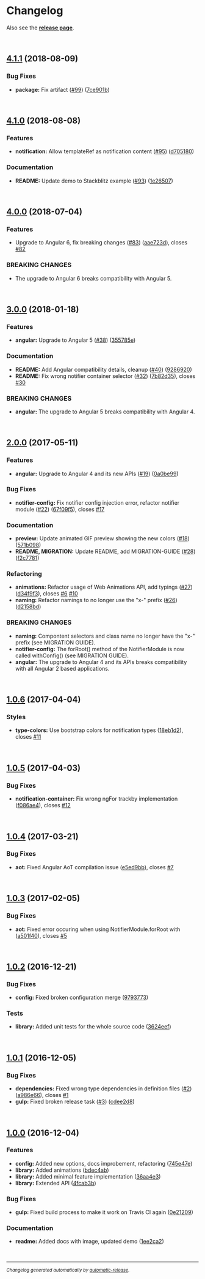# Changelog

Also see the **[release page](https://github.com/dominique-mueller/angular-notifier.git/releases)**.

<br>

## [4.1.1](https://github.com/dominique-mueller/angular-notifier/releases/tag/4.1.1) (2018-08-09)

### Bug Fixes

* **package:** Fix artifact ([#99](https://github.com/dominique-mueller/angular-notifier.git/issues/99)) ([7ce901b](https://github.com/dominique-mueller/angular-notifier/commit/7ce901b))

<br>

## [4.1.0](https://github.com/dominique-mueller/angular-notifier/releases/tag/4.1.0) (2018-08-08)

### Features

* **notification:** Allow templateRef as notification content ([#95](https://github.com/dominique-mueller/angular-notifier.git/issues/95)) ([d705180](https://github.com/dominique-mueller/angular-notifier/commit/d705180))

### Documentation

* **README:** Update demo to Stackblitz example ([#93](https://github.com/dominique-mueller/angular-notifier.git/issues/93)) ([1e26507](https://github.com/dominique-mueller/angular-notifier/commit/1e26507))

<br>

## [4.0.0](https://github.com/dominique-mueller/angular-notifier/releases/tag/4.0.0) (2018-07-04)

### Features

* Upgrade to Angular 6, fix breaking changes ([#83](https://github.com/dominique-mueller/angular-notifier.git/issues/83)) ([aae723d](https://github.com/dominique-mueller/angular-notifier/commit/aae723d)), closes [#82](https://github.com/dominique-mueller/angular-notifier/issues/82)

### BREAKING CHANGES

* The upgrade to Angular 6 breaks compatibility with Angular 5.

<br>

## [3.0.0](https://github.com/dominique-mueller/angular-notifier/releases/tag/3.0.0) (2018-01-18)

### Features

* **angular:** Upgrade to Angular 5 ([#38](https://github.com/dominique-mueller/angular-notifier.git/issues/38)) ([355785e](https://github.com/dominique-mueller/angular-notifier/commit/355785e))

### Documentation

* **README:** Add Angular compatibility details, cleanup ([#40](https://github.com/dominique-mueller/angular-notifier.git/issues/40)) ([9286920](https://github.com/dominique-mueller/angular-notifier/commit/9286920))
* **README:** Fix wrong notifier container selector ([#32](https://github.com/dominique-mueller/angular-notifier.git/issues/32)) ([7b82d35](https://github.com/dominique-mueller/angular-notifier/commit/7b82d35)), closes [#30](https://github.com/dominique-mueller/angular-notifier/issues/30)

### BREAKING CHANGES

* **angular:** The upgrade to Angular 5 breaks compatibility with Angular 4.

<br>

## [2.0.0](https://github.com/dominique-mueller/angular-notifier/releases/tag/2.0.0) (2017-05-11)

### Features

* **angular:** Upgrade to Angular 4 and its new APIs ([#19](https://github.com/dominique-mueller/angular-notifier.git/issues/19)) ([0a0be99](https://github.com/dominique-mueller/angular-notifier/commit/0a0be99))

### Bug Fixes

* **notifier-config:** Fix notifier config injection error, refactor notifier module ([#22](https://github.com/dominique-mueller/angular-notifier.git/issues/22)) ([67f09f5](https://github.com/dominique-mueller/angular-notifier/commit/67f09f5)), closes [#17](https://github.com/dominique-mueller/angular-notifier/issues/17)

### Documentation

* **preview:** Update animated GIF preview showing the new colors ([#18](https://github.com/dominique-mueller/angular-notifier.git/issues/18)) ([571b098](https://github.com/dominique-mueller/angular-notifier/commit/571b098))
* **README, MIGRATION:** Update README, add MIGRATION-GUIDE ([#28](https://github.com/dominique-mueller/angular-notifier.git/issues/28)) ([f2c7781](https://github.com/dominique-mueller/angular-notifier/commit/f2c7781))

### Refactoring

* **animations:** Refactor usage of Web Animations API, add typings ([#27](https://github.com/dominique-mueller/angular-notifier.git/issues/27)) ([d34f9f3](https://github.com/dominique-mueller/angular-notifier/commit/d34f9f3)), closes [#6](https://github.com/dominique-mueller/angular-notifier/issues/6) [#10](https://github.com/dominique-mueller/angular-notifier/issues/10)
* **naming:** Refactor namings to no longer use the "x-" prefix ([#26](https://github.com/dominique-mueller/angular-notifier.git/issues/26)) ([d2158bd](https://github.com/dominique-mueller/angular-notifier/commit/d2158bd))

### BREAKING CHANGES

* **naming:** Compontent selectors and class name no longer have the "x-" prefix (see MIGRATION GUIDE).
* **notifier-config:** The forRoot() method of the NotifierModule is now called withConfig() (see MIGRATION GUIDE).
* **angular:** The upgrade to Angular 4 and its APIs breaks compatibility with all Angular 2 based applications.

<br>

## [1.0.6](https://github.com/dominique-mueller/angular-notifier/releases/tag/1.0.6) (2017-04-04)

### Styles

* **type-colors:** Use bootstrap colors for notification types ([18eb1d2](https://github.com/dominique-mueller/angular-notifier/commit/18eb1d2)), closes [#11](https://github.com/dominique-mueller/angular-notifier/issues/11)

<br>

## [1.0.5](https://github.com/dominique-mueller/angular-notifier/releases/tag/1.0.5) (2017-04-03)

### Bug Fixes

* **notification-container:** Fix wrong ngFor trackby implementation ([f086ae4](https://github.com/dominique-mueller/angular-notifier/commit/f086ae4)), closes [#12](https://github.com/dominique-mueller/angular-notifier/issues/12)

<br>

## [1.0.4](https://github.com/dominique-mueller/angular-notifier/releases/tag/1.0.4) (2017-03-21)

### Bug Fixes

* **aot:** Fixed Angular AoT compilation issue ([e5ed9bb](https://github.com/dominique-mueller/angular-notifier/commit/e5ed9bb)), closes [#7](https://github.com/dominique-mueller/angular-notifier/issues/7)

<br>

## [1.0.3](https://github.com/dominique-mueller/angular-notifier/releases/tag/1.0.3) (2017-02-05)

### Bug Fixes

* **aot:** Fixed error occuring when using NotifierModule.forRoot with ([a501f40](https://github.com/dominique-mueller/angular-notifier/commit/a501f40)), closes [#5](https://github.com/dominique-mueller/angular-notifier/issues/5)

<br>

## [1.0.2](https://github.com/dominique-mueller/angular-notifier/releases/tag/1.0.2) (2016-12-21)

### Bug Fixes

* **config:** Fixed broken configuration merge ([9793773](https://github.com/dominique-mueller/angular-notifier/commit/9793773))

### Tests

* **library:** Added unit tests for the whole source code ([3624eef](https://github.com/dominique-mueller/angular-notifier/commit/3624eef))

<br>

## [1.0.1](https://github.com/dominique-mueller/angular-notifier/releases/tag/1.0.1) (2016-12-05)

### Bug Fixes

* **dependencies:** Fixed wrong type dependencies in definition files ([#2](https://github.com/dominique-mueller/angular-notifier.git/issues/2)) ([a986e66](https://github.com/dominique-mueller/angular-notifier/commit/a986e66)), closes [#1](https://github.com/dominique-mueller/angular-notifier/issues/1)
* **gulp:** Fixed broken release task ([#3](https://github.com/dominique-mueller/angular-notifier.git/issues/3)) ([cdee2d8](https://github.com/dominique-mueller/angular-notifier/commit/cdee2d8))

<br>

## [1.0.0](https://github.com/dominique-mueller/angular-notifier/releases/tag/1.0.0) (2016-12-04)

### Features

* **config:** Added new options, docs improbement, refactoring ([745e47e](https://github.com/dominique-mueller/angular-notifier/commit/745e47e))
* **library:** Added animations ([bdec4ab](https://github.com/dominique-mueller/angular-notifier/commit/bdec4ab))
* **library:** Added minimal feature implementation ([36aa4e3](https://github.com/dominique-mueller/angular-notifier/commit/36aa4e3))
* **library:** Extended API ([4fcab3b](https://github.com/dominique-mueller/angular-notifier/commit/4fcab3b))

### Bug Fixes

* **gulp:** Fixed build process to make it work on Travis CI again ([0e21209](https://github.com/dominique-mueller/angular-notifier/commit/0e21209))

### Documentation

* **readme:** Added docs with image, updated demo ([1ee2ca2](https://github.com/dominique-mueller/angular-notifier/commit/1ee2ca2))

<br>

---

<sup>*Changelog generated automatically by [automatic-release](https://github.com/dominique-mueller/automatic-release).*</sup>
